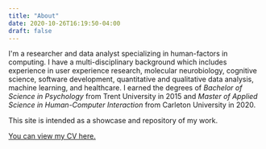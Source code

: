 ```yaml
---
title: "About"
date: 2020-10-26T16:19:50-04:00
draft: false
---
```



I'm a researcher and data analyst specializing in human-factors in computing.
I have a multi-disciplinary background which includes experience in user
experience research, molecular neurobiology, cognitive science, software
development, quantitative and qualitative data analysis, machine learning, and
healthcare. I earned the degrees of *Bachelor of Science in Psychology* from
Trent University in 2015 and *Master of Applied Science in Human-Computer
Interaction* from Carleton University in 2020.

This site is intended as a showcase and repository of my work.

[You can view my CV here.](/docs/cv.pdf)
